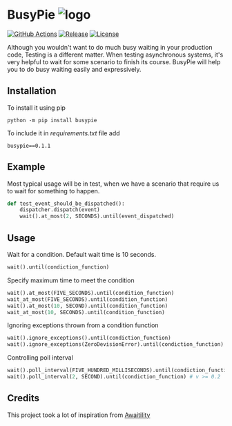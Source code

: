 # BusyPie ![logo](https://raw.githubusercontent.com/rockem/busypie/feature/9-during/doc/small-logo.png)
[![GitHub Actions](https://github.com/rockem/busypie/workflows/Build/badge.svg)](https://github.com/rockem/busypie/actions)
[![Release](https://img.shields.io/github/v/release/rockem/busypie)](https://github.com/rockem/busypie/releases)
[![License](http://img.shields.io/:license-apache2.0-blue.svg)](https://github.com/rockem/busypie/blob/master/LICENSE)

Although you wouldn't want to do much busy waiting in your production code, 
Testing is a different matter. When testing asynchronous systems, 
it's very helpful to wait for some scenario to finish its course. 
BusyPie will help you to do busy waiting easily and expressively. 

## Installation
To install it using pip 
```shell script
python -m pip install busypie
```
To include it in *requirements.txt* file add
```text
busypie==0.1.1
```

## Example
Most typical usage will be in test, when we have a scenario 
that require us to wait for something to happen.
```python
def test_event_should_be_dispatched():
    dispatcher.dispatch(event)
    wait().at_most(2, SECONDS).until(event_dispatched)
```

## Usage
Wait for a condition. Default wait time is 10 seconds.
```python
wait().until(condiction_function)
```
Specify maximum time to meet the condition 
```python
wait().at_most(FIVE_SECONDS).until(condition_function)
wait_at_most(FIVE_SECONDS).until(condition_function)
wait().at_most(10, SECOND).until(condition_function)
wait_at_most(10, SECONDS).until(condition_function)    
```
Ignoring exceptions thrown from a condition function
```python
wait().ignore_exceptions().until(condiction_function)
wait().ignore_exceptions(ZeroDevisionError).until(condiction_function) # v >= 0.2
```
Controlling poll interval
```python
wait().poll_interval(FIVE_HUNDRED_MILLISECONDS).until(condiction_function) # v >= 0.2
wait().poll_interval(2, SECOND).until(condiction_function) # v >= 0.2
```


## Credits
This project took a lot of inspiration from [Awaitility](https://github.com/awaitility/awaitility)
